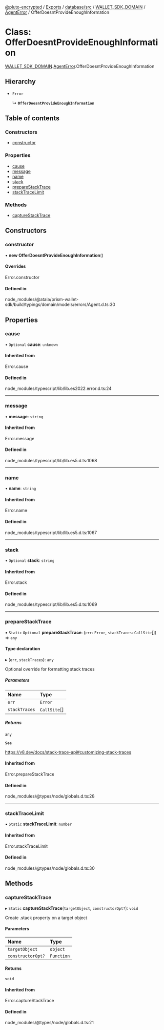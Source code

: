 [@pluto-encrypted](../README.md) / [Exports](../modules.md) / [database/src](../modules/database_src.md) / [WALLET\_SDK\_DOMAIN](../modules/database_src.WALLET_SDK_DOMAIN.md) / [AgentError](../modules/database_src.WALLET_SDK_DOMAIN.AgentError.md) / OfferDoesntProvideEnoughInformation

# Class: OfferDoesntProvideEnoughInformation

[WALLET\_SDK\_DOMAIN](../modules/database_src.WALLET_SDK_DOMAIN.md).[AgentError](../modules/database_src.WALLET_SDK_DOMAIN.AgentError.md).OfferDoesntProvideEnoughInformation

## Hierarchy

- `Error`

  ↳ **`OfferDoesntProvideEnoughInformation`**

## Table of contents

### Constructors

- [constructor](database_src.WALLET_SDK_DOMAIN.AgentError.OfferDoesntProvideEnoughInformation.md#constructor)

### Properties

- [cause](database_src.WALLET_SDK_DOMAIN.AgentError.OfferDoesntProvideEnoughInformation.md#cause)
- [message](database_src.WALLET_SDK_DOMAIN.AgentError.OfferDoesntProvideEnoughInformation.md#message)
- [name](database_src.WALLET_SDK_DOMAIN.AgentError.OfferDoesntProvideEnoughInformation.md#name)
- [stack](database_src.WALLET_SDK_DOMAIN.AgentError.OfferDoesntProvideEnoughInformation.md#stack)
- [prepareStackTrace](database_src.WALLET_SDK_DOMAIN.AgentError.OfferDoesntProvideEnoughInformation.md#preparestacktrace)
- [stackTraceLimit](database_src.WALLET_SDK_DOMAIN.AgentError.OfferDoesntProvideEnoughInformation.md#stacktracelimit)

### Methods

- [captureStackTrace](database_src.WALLET_SDK_DOMAIN.AgentError.OfferDoesntProvideEnoughInformation.md#capturestacktrace)

## Constructors

### constructor

• **new OfferDoesntProvideEnoughInformation**()

#### Overrides

Error.constructor

#### Defined in

node_modules/@atala/prism-wallet-sdk/build/typings/domain/models/errors/Agent.d.ts:30

## Properties

### cause

• `Optional` **cause**: `unknown`

#### Inherited from

Error.cause

#### Defined in

node_modules/typescript/lib/lib.es2022.error.d.ts:24

___

### message

• **message**: `string`

#### Inherited from

Error.message

#### Defined in

node_modules/typescript/lib/lib.es5.d.ts:1068

___

### name

• **name**: `string`

#### Inherited from

Error.name

#### Defined in

node_modules/typescript/lib/lib.es5.d.ts:1067

___

### stack

• `Optional` **stack**: `string`

#### Inherited from

Error.stack

#### Defined in

node_modules/typescript/lib/lib.es5.d.ts:1069

___

### prepareStackTrace

▪ `Static` `Optional` **prepareStackTrace**: (`err`: `Error`, `stackTraces`: `CallSite`[]) => `any`

#### Type declaration

▸ (`err`, `stackTraces`): `any`

Optional override for formatting stack traces

##### Parameters

| Name | Type |
| :------ | :------ |
| `err` | `Error` |
| `stackTraces` | `CallSite`[] |

##### Returns

`any`

**`See`**

https://v8.dev/docs/stack-trace-api#customizing-stack-traces

#### Inherited from

Error.prepareStackTrace

#### Defined in

node_modules/@types/node/globals.d.ts:28

___

### stackTraceLimit

▪ `Static` **stackTraceLimit**: `number`

#### Inherited from

Error.stackTraceLimit

#### Defined in

node_modules/@types/node/globals.d.ts:30

## Methods

### captureStackTrace

▸ `Static` **captureStackTrace**(`targetObject`, `constructorOpt?`): `void`

Create .stack property on a target object

#### Parameters

| Name | Type |
| :------ | :------ |
| `targetObject` | `object` |
| `constructorOpt?` | `Function` |

#### Returns

`void`

#### Inherited from

Error.captureStackTrace

#### Defined in

node_modules/@types/node/globals.d.ts:21
